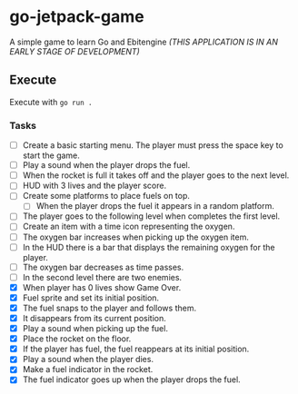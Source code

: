 # go-jetpack-game

A simple game to learn Go and Ebitengine *(THIS APPLICATION IS IN AN EARLY STAGE OF DEVELOPMENT)*

## Execute

Execute with `go run .`

### Tasks

- [ ] Create a basic starting menu. The player must press the space key to start the game.
- [ ] Play a sound when the player drops the fuel.
- [ ] When the rocket is full it takes off and the player goes to the next level.
- [ ] HUD with 3 lives and the player score.
- [ ] Create some platforms to place fuels on top.
  - [ ] When the player drops the fuel it appears in a random platform.
- [ ] The player goes to the following level when completes the first level.
- [ ] Create an item with a time icon representing the oxygen.
- [ ] The oxygen bar increases when picking up the oxygen item.
- [ ] In the HUD there is a bar that displays the remaining oxygen for the player.
- [ ] The oxygen bar decreases as time passes.
- [ ] In the second level there are two enemies.
- [x] When player has 0 lives show Game Over.
- [x] Fuel sprite and set its initial position.
- [x] The fuel snaps to the player and follows them.
- [x] It disappears from its current position.
- [x] Play a sound when picking up the fuel.
- [x] Place the rocket on the floor.
- [x] If the player has fuel, the fuel reappears at its initial position.
- [x] Play a sound when the player dies.
- [x] Make a fuel indicator in the rocket.
- [x] The fuel indicator goes up when the player drops the fuel.
